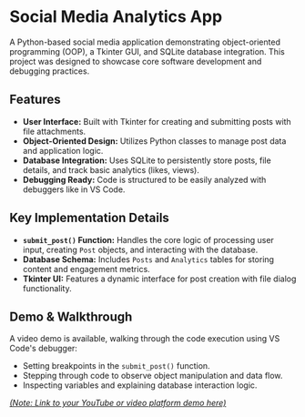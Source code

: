 # Social Media Analytics App

A Python-based social media application demonstrating object-oriented programming (OOP), a Tkinter GUI, and SQLite database integration. This project was designed to showcase core software development and debugging practices.

## Features

- **User Interface:** Built with Tkinter for creating and submitting posts with file attachments.
- **Object-Oriented Design:** Utilizes Python classes to manage post data and application logic.
- **Database Integration:** Uses SQLite to persistently store posts, file details, and track basic analytics (likes, views).
- **Debugging Ready:** Code is structured to be easily analyzed with debuggers like in VS Code.

## Key Implementation Details

- **`submit_post()` Function:** Handles the core logic of processing user input, creating `Post` objects, and interacting with the database.
- **Database Schema:** Includes `Posts` and `Analytics` tables for storing content and engagement metrics.
- **Tkinter UI:** Features a dynamic interface for post creation with file dialog functionality.

## Demo & Walkthrough

A video demo is available, walking through the code execution using VS Code's debugger:
- Setting breakpoints in the `submit_post()` function.
- Stepping through code to observe object manipulation and data flow.
- Inspecting variables and explaining database interaction logic.

*[(Note: Link to your YouTube or video platform demo here)](https://youtu.be/RHBWOQKJZmI)*

